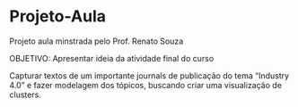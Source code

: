 # Projeto-Aula
Projeto aula minstrada pelo Prof. Renato Souza

OBJETIVO: Apresentar ideia da atividade final do curso

Capturar textos de um importante journals de publicação do tema “Industry 4.0” e fazer modelagem dos tópicos, buscando criar uma visualização de clusters.

